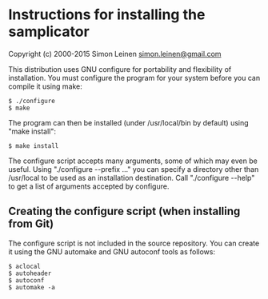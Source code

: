 Instructions for installing the samplicator
===========================================

Copyright (c) 2000-2015 Simon Leinen  <simon.leinen@gmail.com>

This distribution uses GNU configure for portability and flexibility
of installation.  You must configure the program for your system
before you can compile it using make:

	$ ./configure
	$ make

The program can then be installed (under /usr/local/bin by default)
using "make install":

	$ make install

The configure script accepts many arguments, some of which may even be
useful.  Using "./configure --prefix ..." you can specify a directory
other than /usr/local to be used as an installation destination.  Call
"./configure --help" to get a list of arguments accepted by configure.

Creating the configure script (when installing from Git)
--------------------------------------------------------

The configure script is not included in the source repository.  You
can create it using the GNU automake and GNU autoconf tools as
follows:

    $ aclocal
    $ autoheader
    $ autoconf
    $ automake -a
